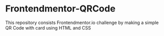 # Frontendmentor-QRCode
This repository consists Frontendmentor.io challenge by making a simple QR Code with card using HTML and CSS
